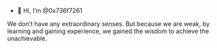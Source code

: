 - 👋 Hi, I’m @0x736f7261

We don’t have any extraordinary senses. But because we are weak, by learning and gaining experience, we gained the wisdom to achieve the unachievable.
